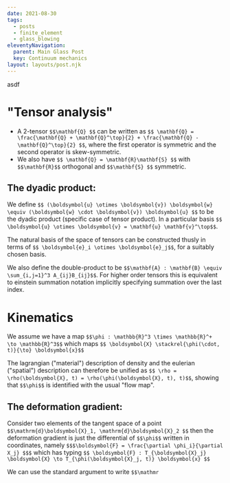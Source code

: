 ```yaml
---
date: 2021-08-30
tags:
  - posts
  - finite_element
  - glass_blowing
eleventyNavigation:
  parent: Main Glass Post
  key: Continuum mechanics
layout: layouts/post.njk
---
```




asdf

# "Tensor analysis"


* A 2-tensor `$$\mathbf{Q} $$` can be written as `$$ \mathbf{Q} = \frac{\mathbf{Q} + \mathbf{Q}^\top}{2} + \frac{\mathbf{Q} - \mathbf{Q}^\top}{2} $$`,
where the first operator is symmetric and the second operator is skew-symmetric.
* We also have `$$ \mathbf{Q} = \mathbf{R}\mathbf{S} $$` with `$$\mathbf{R}$$` orthogonal and `$$\mathbf{S} $$` symmetric.


## The dyadic product:
We define `$$ (\boldsymbol{u} \otimes \boldsymbol{v}) \boldsymbol{w} \equiv (\boldsymbol{w} \cdot \boldsymbol{v}) \boldsymbol{u} $$`
to be the dyadic product (specific case of tensor product). 
In a particular basis `$$ \boldsymbol{u} \otimes \boldsymbol{v} = \mathbf{u} \mathbf{v}^\top$$`.

The natural basis of the space of tensors can be constructed thusly in terms of `$$ \boldsymbol{e}_i \otimes \boldsymbol{e}_j$$`,
for a suitably chosen basis. 

We also define the double-product to be `$$\mathbf{A} : \mathbf{B} \equiv \sum_{i,j=1}^3 A_{ij}B_{ij}$$`.
For higher order tensors this is equivalent to einstein summation notation implicitly specifying summation over the last
index. 

# Kinematics
We assume we have a map `$$\phi : \mathbb{R}^3 \times \mathbb{R}^+ \to \mathbb{R}^3$$` which maps `$$ \boldsymbol{X} \stackrel{\phi(\cdot, t)}{\to} \boldsymbol{x}$$`

The lagrangian ("material") description of density and the eulerian ("spatial") description can therefore be unified as
`$$ \rho = \rho(\boldsymbol{X}, t) = \rho(\phi(\boldsymbol{X}, t), t)$$`, showing that `$$\phi$$` is identified with
the usual "flow map". 

## The deformation gradient:
Consider two elements of the tangent space of a point `$$\mathrm{d}\boldsymbol{X}_1, \mathrm{d}\boldsymbol{X}_2 $$`
then the deformation gradient is just the differential of `$$\phi$$` written in coordinates,
namely `$$$\boldsymbol{F} = \frac{\partial \phi_i}{\partial X_j} $$$`
which has typing `$$ \boldsymbol{F} : T_{\boldsymbol{X}_j} \boldsymbol{X} \to T_{\phi(\boldsymbol{X}_j, t)} \boldsymbol{x} $$`

We can use the standard argument to write `$$\mathmr`




